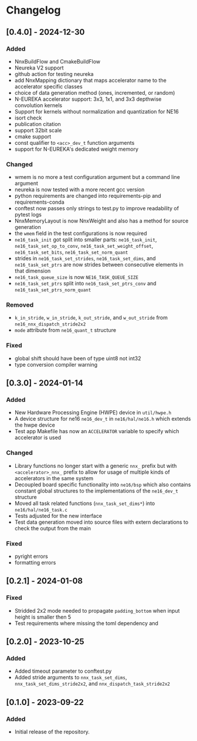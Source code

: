 # Changelog

## [0.4.0] - 2024-12-30

### Added

- NnxBuildFlow and CmakeBuildFlow
- Neureka V2 support
- github action for testing neureka
- add NnxMapping dictionary that maps accelerator name to the accelerator specific classes
- choice of data generation method (ones, incremented, or random)
- N-EUREKA accelerator support: 3x3, 1x1, and 3x3 depthwise convolution kernels
- Support for kernels without normalization and quantization for NE16
- isort check
- publication citation
- support 32bit scale
- cmake support
- const qualifier to `<acc>_dev_t` function arguments
- support for N-EUREKA's dedicated weight memory

### Changed

- wmem is no more a test configuration argument but a command line argument
- neureka is now tested with a more recent gcc version
- python requirements are changed into requirements-pip and requirements-conda
- conftest now passes only strings to test.py to improve readability of pytest logs
- NnxMemoryLayout is now NnxWeight and also has a method for source generation
- the `wmem` field in the test configurations is now required
- `ne16_task_init` got split into smaller parts: `ne16_task_init`, `ne16_task_set_op_to_conv`, `ne16_task_set_weight_offset`, `ne16_task_set_bits`, `ne16_task_set_norm_quant`
- strides in `ne16_task_set_strides`, `ne16_task_set_dims`, and `ne16_task_set_ptrs` are now strides between consecutive elements in that dimension
- `ne16_task_queue_size` is now `NE16_TASK_QUEUE_SIZE`
- `ne16_task_set_ptrs` split into `ne16_task_set_ptrs_conv` and `ne16_task_set_ptrs_norm_quant`

### Removed

- `k_in_stride`, `w_in_stride`, `k_out_stride`, and `w_out_stride` from `ne16_nnx_dispatch_stride2x2`
- `mode` attribute from `ne16_quant_t` structure

### Fixed

- global shift should have been of type uint8 not int32
- type conversion compiler warning

## [0.3.0] - 2024-01-14

### Added

- New Hardware Processing Engine (HWPE) device in `util/hwpe.h`
- A device structure for ne16 `ne16_dev_t` in `ne16/hal/ne16.h` which extends the hwpe device
- Test app Makefile has now an `ACCELERATOR` variable to specify which accelerator is used

### Changed

- Library functions no longer start with a generic `nnx_` prefix but with `<accelerator>_nnx_` prefix
  to allow for usage of multiple kinds of accelerators in the same system
- Decoupled board specific functionality into `ne16/bsp` which also contains constant global structures
  to the implementations of the `ne16_dev_t` structure
- Moved all task related functions (`nnx_task_set_dims*`) into `ne16/hal/ne16_task.c`
- Tests adjusted for the new interface
- Test data generation moved into source files with extern declarations to check the output from the main

### Fixed

- pyright errors
- formatting errors

## [0.2.1] - 2024-01-08

### Fixed

- Stridded 2x2 mode needed to propagate `padding_bottom` when input height is smaller then 5
- Test requirements where missing the toml dependency and

## [0.2.0] - 2023-10-25

### Added

- Added timeout parameter to conftest.py
- Added stride arguments to `nnx_task_set_dims`, `nnx_task_set_dims_stride2x2`, and `nnx_dispatch_task_stride2x2`

## [0.1.0] - 2023-09-22

### Added

- Initial release of the repository.
